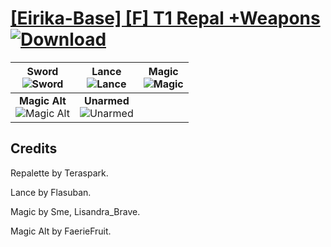 # [\[Eirika-Base\] \[F\] T1 Repal +Weapons](https://git.io/JisMM) [![Download](https://img.shields.io/badge/Download--red?style=social&logo=github)](https://git.io/JisyF)

| <b>Sword</b><br/><img alt="Sword" src="https://git.io/Jis6A"/> | <b>Lance</b><br/><img alt="Lance" src="https://git.io/JisXe"/> | <b>Magic</b><br/><img alt="Magic" src="https://git.io/JisXL"/> |
| :---: | :---: | :---: |
| <b>Magic Alt</b><br/><img alt="Magic Alt" src="https://git.io/JisXv"/> | <b>Unarmed</b><br/><img alt="Unarmed" src="https://git.io/JisXq"/> |

## Credits

Repalette by Teraspark.

Lance by Flasuban.

Magic by Sme, Lisandra_Brave.

Magic Alt by FaerieFruit.


